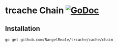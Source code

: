 # trcache Chain [![GoDoc](https://godoc.org/github.com/RangelReale/trcache/cache/chain?status.png)](https://godoc.org/github.com/RangelReale/trcache/cache/chain)

## Installation

```shell
go get github.com/RangelReale/trcache/cache/chain
```
